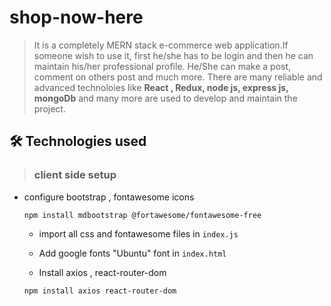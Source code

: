 # shop-now-here

> It is a completely MERN stack e-commerce  web application.If someone wish to use it, first he/she has to be login and then he can maintain his/her
professional profile. He/She can make a post, comment on others post and much more.
There are many reliable and advanced technoloies like **React , Redux, node js, express js, mongoDb** and many more
are used to develop and maintain the project.



## 🛠 Technologies used
> ### client side setup

- configure bootstrap , fontawesome icons

	```
  npm install mdbootstrap @fortawesome/fontawesome-free
  ```
	 - import  all css and fontawesome files in `index.js`
	
	- Add google fonts "Ubuntu" font in `index.html`

  - Install axios , react-router-dom
  ```
  npm install axios react-router-dom
  ```


